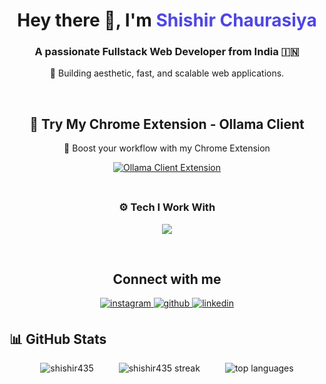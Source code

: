 <h1 align="center">Hey there 👋, I'm <span style="color:#4F46E5;">Shishir Chaurasiya</span></h1>
<h3 align="center">A passionate Fullstack Web Developer from India 🇮🇳</h3>
<p align="center">🚀 Building aesthetic, fast, and scalable web applications.</p>

<br/>

## <h2 align="center"> 🚀 Try My Chrome Extension - Ollama Client </h2>
<p align="center">🔗 Boost your workflow with my Chrome Extension</p>
<div align="center">
  <a href="https://chromewebstore.google.com/detail/ollama-client/bfaoaaogfcgomkjfbmfepbiijmciinjl" target="_blank">
    <img src="https://img.shields.io/chrome-web-store/v/bfaoaaogfcgomkjfbmfepbiijmciinjl?label=Install%20Ollama%20Client&logo=googlechrome&style=for-the-badge&color=4F46E5&labelColor=000" alt="Ollama Client Extension" style="margin-bottom: 5px;" />
  </a>
</div>

<br/>

<h3 align="center">⚙️ Tech I Work With</h3>
<p align="center">
  <img src="https://skillicons.dev/icons?i=html,css,javascript,typescript,react,nextjs,redux,tailwind,nodejs,express,postman,git,vite,webpack,npm,yarn,pnpm,mongodb,postgres,mysql,prisma,docker,c,cpp,python,java,spring,linux,aws,figma" />
</p>

<br/>

## <h2 align="center">Connect with me</h2>
<div align="center">
<a href="https://instagram.com/_shishir435" target="_blank">
<img src=https://img.shields.io/badge/instagram-%23000000.svg?&style=for-the-badge&logo=instagram&logoColor=white alt=instagram style="margin-bottom: 5px;" />
</a>
<a href="https://github.com/Shishir435" target="_blank">
<img src=https://img.shields.io/badge/github-%2324292e.svg?&style=for-the-badge&logo=github&logoColor=white alt=github style="margin-bottom: 5px;" />
</a>
<a href="https://linkedin.com/in/shishir-chaurasiya-b3b7ab234/" target="_blank">
<img src=https://img.shields.io/badge/linkedin-%231E77B5.svg?&style=for-the-badge&logo=linkedin&logoColor=white alt=linkedin style="margin-bottom: 5px;" />
</a>
</div>  

## <h2> 📊 GitHub Stats </h2>
<div align="center" style="display: flex; justify-content: center; flex-wrap: wrap; gap: 40px;">

  <img src="https://github-readme-stats.vercel.app/api?username=shishir435&show_icons=true&locale=en&theme=highcontrast" alt="shishir435" />

  <img src="https://github-readme-streak-stats-eight.vercel.app?user=shishir435&theme=highcontrast&hide_border=true" alt="shishir435 streak" />

  <img src="https://github-readme-stats.vercel.app/api/top-langs?username=shishir435&show_icons=true&locale=en&layout=compact&theme=highcontrast" alt="top languages" />

</div>
